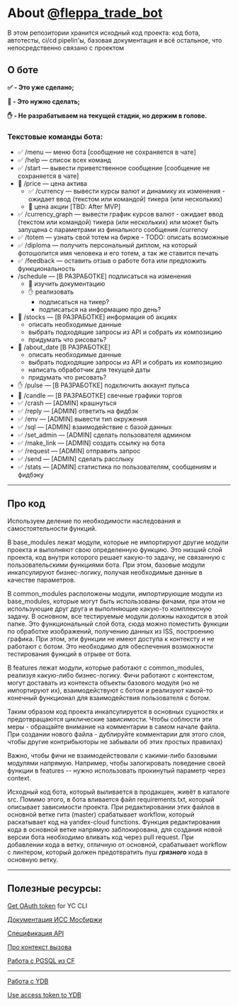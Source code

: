 # About [@fleppa_trade_bot](https://t.me/floppa_trade_bot?start=8a47115d-399b-4f20-8064-2f40497c4537)

В этом репозитории хранится исходный код проекта: код бота, автотесты, ci/cd pipelin'ы, базовая документация и всё остальное, что непосредственно связано с проектом

## О боте
__:white_check_mark: - Это уже сделано;__ 

__:white_square_button: - Это нужно сделать;__

__:hand: - Не разрабатываем на текущей стадии, но держим в голове.__

### Текстовые команды бота:
* :white_check_mark: /menu — меню бота [сообщение не сохраняется в чате]
* :white_check_mark: /help — список всех команд
* :white_check_mark: /start — вывести приветственное сообщение [сообщение не сохраняется в чате]
* :white_square_button: /price — цена актива
  * :white_check_mark: /currency — вывести курсы валют и динамику их изменения - ожидает ввод (текстом или командой) тикера (или нескольких)
  * :white_square_button: цена акции [TBD: After MVP]
* :white_check_mark: /currency_graph — вывести график курсов валют - ожидает ввод (текстом или командой) тикера (или нескольких) или может быть запущена с параметрами из финального сообщения /currency
* :white_check_mark: /totem — узнать свой тотем на бирже - TODO: описать возможные
* :white_check_mark: /diploma — получить персональный диплом, на который фотошопится имя человека и его тотем, а так же ставится печать
* :white_check_mark: /feedback — оставить отзыв о работе бота или предложить функциональность
* /schedule — [В РАЗРАБОТКЕ] подписаться на изменения
  * :white_square_button: изучить документацию
  * :hand: реализовать
    * подписаться на тикер?
    * подписаться на информацию про день?
* :white_square_button: /stocks — [В РАЗРАБОТКЕ] информация об акциях
  * описать необходимые данные
  * выбрать подходящие запросы из API и собрать их композицию
  * придумать что рисовать?
* :white_square_button: /about_date [В РАЗРАБОТКЕ]
  * описать необходимые данные
  * выбрать подходящие запросы из API и собрать их композицию
  * написать обработчик для текущей даты
  * придумать что рисовать?
* :hand: /pulse — [В РАЗРАБОТКЕ] подключить аккаунт пульса
* :white_square_button: /candle — [В РАЗРАБОТКЕ] свечные графики торгов
* :white_check_mark: /crash — [ADMIN] крашнуться
* :white_check_mark: /reply — [ADMIN] ответить на фидбэк
* :white_check_mark: /env — [ADMIN] вывести тип окружения
* :white_check_mark: /sql — [ADMIN] взаимодействие с базой данных
* :white_check_mark: /set_admin — [ADMIN] сделать пользователя админом
* :white_check_mark: /make_link — [ADMIN] создать ссылку на бота
* :white_check_mark: /request — [ADMIN] отправить запрос
* :white_check_mark: /send — [ADMIN] сделать расслыку
* :white_check_mark: /stats — [ADMIN] статистика по пользователям, сообщениям и фидбэку

***

## Про код

Используем деление по необходимости наследования и самостоятельности функций. 

В base_modules лежат модули, которые не импортируют другие модули проекта и выполняют свою определенную функцию.
Это низший слой проекта, код внутри которого решает какую-то задачу, не связанную с пользовательскими функциями бота.
При этом, базовые модули инкапсулируют бизнес-логику, получая необходимые данные в качестве параметров.

В common_modules расположены модули, импортирующие модули из base_modules, которые могут быть использованы фичами, 
при этом не использующие друг друга и выполняющие какую-то комплексную задачу. В основном, все тестируемые модули
должны находится в этой папке. Это функциональный слой бота, сюда можно поместить функции по обработке изображений,
получению данных из ISS, построению графика. При этом, эти функции не имеют доступа к контексту и не работают с ботом.
Это необходимо для обеспечения возможности тестирования функций в отрыве от бота.

В features лежат модули, которые работают с common_modules, реализуя какую-либо бизнес-логику. Фичи работают с 
контекстом, могут доставать из контекста объекты базового модуля (но не импортируют их), взаимодействуют с ботом и 
реализуют какой-то конечный функционал для взаимодействия пользователя с ботом.

Таким образом код проекта инкапсулируется в основных сущностях и предотвращаются циклические зависимости.
Чтобы соблюсти эти меры - обращайте внимание на комментарии в самом начале файла. При создании нового файла - дублируйте
комментарии для этого слоя, чтобы другие контрибьюторы не забывали об этих простых правилах)

Важно, чтобы фичи не взаимодействовали с какими-либо базовыми модулями напрямую. 
Например, чтобы залогировать поведение своей функции в features -- нужно использовать прокинутый параметр через context.

Исходный код бота, который выливается в продакшен, живёт в каталоге src. Помимо этого, в бота вливается файл requirements.txt, который описывает зависимости проекта.
При редактировании этих файлов в основной ветке гита (master) срабатывает workflow, который раскатывает код на yandex-cloud functions.
Функция редактирования кода в основной ветке напрямую заблокирована, для создания новой версии бота необходимо вливать код через pull request.
При добавлении кода в ветку, отличную от основной, срабатывает workflow с линтером, который должен предотвратить пуш ___грязного___ кода в основную ветку.

---
## Полезные ресурсы:

<a href=https://cloud.yandex.ru/docs/iam/concepts/authorization/oauth-token>Get OAuth token</a> for YC CLI

<a href=https://www.moex.com/a2193>Документация ИСС Мосбиржи</a> 

<a href=http://iss.moex.com/iss/reference/>Спецификация API</a>

<a href=https://cloud.yandex.ru/docs/functions/lang/python/context>Про контекст вызова</a>

<a href=https://cloud.yandex.ru/docs/functions/operations/database-connection>Работа с PGSQL из CF</a>

---

<a href=https://cloud.yandex.ru/docs/functions/tutorials/connect-to-ydb>Работа с YDB</a>

<a href=https://github.com/ydb-platform/ydb-python-sdk/blob/main/examples/access-token-credentials/main.py>Use access token to YDB</a>
